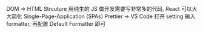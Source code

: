 DOM => HTML Strcuture
用纯生的 JS 做开发需要写非常多的代码, React 可以大大简化
Single-Page-Application (SPAs)
Prettier -> VS Code 打开 setting 输入 formatter, 再配置 Default Formatter 即可
